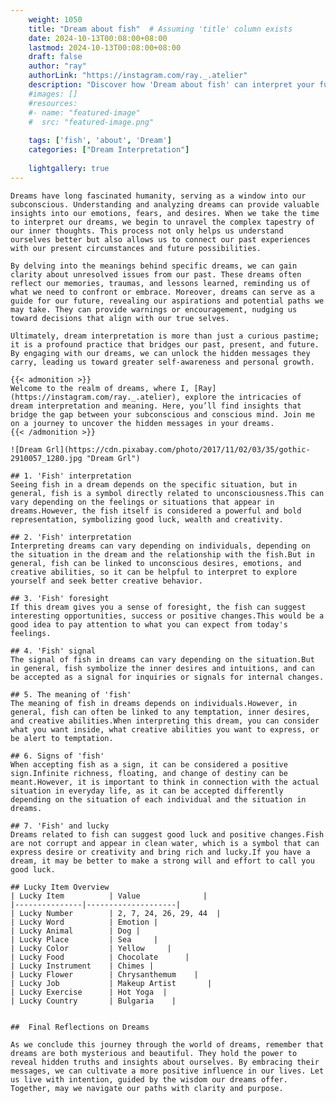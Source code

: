 ```yaml
---
    weight: 1050
    title: "Dream about fish"  # Assuming 'title' column exists
    date: 2024-10-13T00:08:00+08:00
    lastmod: 2024-10-13T00:08:00+08:00
    draft: false
    author: "ray"
    authorLink: "https://instagram.com/ray._.atelier"
    description: "Discover how 'Dream about fish' can interpret your future and uncover its significant meanings in your life."
    #images: []
    #resources:
    #- name: "featured-image"
    #  src: "featured-image.png"
    
    tags: ['fish', 'about', 'Dream']
    categories: ["Dream Interpretation"]
    
    lightgallery: true
---
```

    
    Dreams have long fascinated humanity, serving as a window into our subconscious. Understanding and analyzing dreams can provide valuable insights into our emotions, fears, and desires. When we take the time to interpret our dreams, we begin to unravel the complex tapestry of our inner thoughts. This process not only helps us understand ourselves better but also allows us to connect our past experiences with our present circumstances and future possibilities.
    
    By delving into the meanings behind specific dreams, we can gain clarity about unresolved issues from our past. These dreams often reflect our memories, traumas, and lessons learned, reminding us of what we need to confront or embrace. Moreover, dreams can serve as a guide for our future, revealing our aspirations and potential paths we may take. They can provide warnings or encouragement, nudging us toward decisions that align with our true selves.
    
    Ultimately, dream interpretation is more than just a curious pastime; it is a profound practice that bridges our past, present, and future. By engaging with our dreams, we can unlock the hidden messages they carry, leading us toward greater self-awareness and personal growth.
    
    {{< admonition >}}
    Welcome to the realm of dreams, where I, [Ray](https://instagram.com/ray._.atelier), explore the intricacies of dream interpretation and meaning. Here, you’ll find insights that bridge the gap between your subconscious and conscious mind. Join me on a journey to uncover the hidden messages in your dreams.
    {{< /admonition >}}
    
    ![Dream Grl](https://cdn.pixabay.com/photo/2017/11/02/03/35/gothic-2910057_1280.jpg "Dream Grl")
    
    ## 1. 'Fish' interpretation
    Seeing fish in a dream depends on the specific situation, but in general, fish is a symbol directly related to unconsciousness.This can vary depending on the feelings or situations that appear in dreams.However, the fish itself is considered a powerful and bold representation, symbolizing good luck, wealth and creativity.
    
    ## 2. 'Fish' interpretation
    Interpreting dreams can vary depending on individuals, depending on the situation in the dream and the relationship with the fish.But in general, fish can be linked to unconscious desires, emotions, and creative abilities, so it can be helpful to interpret to explore yourself and seek better creative behavior.
    
    ## 3. 'Fish' foresight
    If this dream gives you a sense of foresight, the fish can suggest interesting opportunities, success or positive changes.This would be a good idea to pay attention to what you can expect from today's feelings.
    
    ## 4. 'Fish' signal
    The signal of fish in dreams can vary depending on the situation.But in general, fish symbolize the inner desires and intuitions, and can be accepted as a signal for inquiries or signals for internal changes.
    
    ## 5. The meaning of 'fish'
    The meaning of fish in dreams depends on individuals.However, in general, fish can often be linked to any temptation, inner desires, and creative abilities.When interpreting this dream, you can consider what you want inside, what creative abilities you want to express, or be alert to temptation.
    
    ## 6. Signs of 'fish'
    When accepting fish as a sign, it can be considered a positive sign.Infinite richness, floating, and change of destiny can be meant.However, it is important to think in connection with the actual situation in everyday life, as it can be accepted differently depending on the situation of each individual and the situation in dreams.
    
    ## 7. 'Fish' and lucky
    Dreams related to fish can suggest good luck and positive changes.Fish are not corrupt and appear in clean water, which is a symbol that can express desire or creativity and bring rich and lucky.If you have a dream, it may be better to make a strong will and effort to call you good luck.
    
    ## Lucky Item Overview
    | Lucky Item          | Value              |
    |---------------|--------------------|
    | Lucky Number        | 2, 7, 24, 26, 29, 44  |
    | Lucky Word          | Emotion |
    | Lucky Animal        | Dog |
    | Lucky Place         | Sea     |
    | Lucky Color         | Yellow     |
    | Lucky Food          | Chocolate      |
    | Lucky Instrument    | Chimes |
    | Lucky Flower        | Chrysanthemum    |
    | Lucky Job           | Makeup Artist       |
    | Lucky Exercise      | Hot Yoga  |
    | Lucky Country       | Bulgaria    |
    
    
    ##  Final Reflections on Dreams
    
    As we conclude this journey through the world of dreams, remember that dreams are both mysterious and beautiful. They hold the power to reveal hidden truths and insights about ourselves. By embracing their messages, we can cultivate a more positive influence in our lives. Let us live with intention, guided by the wisdom our dreams offer. Together, may we navigate our paths with clarity and purpose.
    